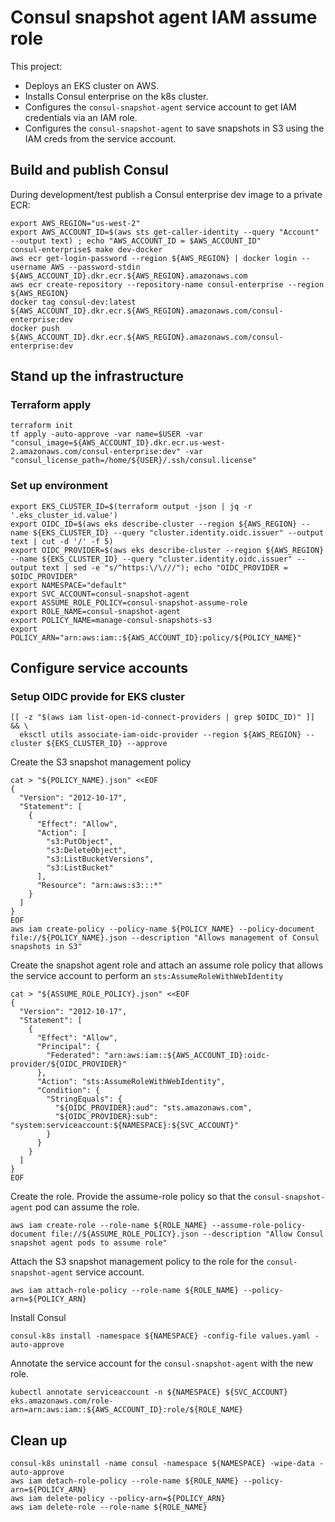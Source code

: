 # Consul snapshot agent IAM assume role

This project:
- Deploys an EKS cluster on AWS.
- Installs Consul enterprise on the k8s cluster.
- Configures the `consul-snapshot-agent` service account to get IAM credentials via an IAM role.
- Configures the `consul-snapshot-agent` to save snapshots in S3 using the IAM creds from the service account.

## Build and publish Consul

During development/test publish a Consul enterprise dev image to a private ECR:

```shell
export AWS_REGION="us-west-2"
export AWS_ACCOUNT_ID=$(aws sts get-caller-identity --query "Account" --output text) ; echo "AWS_ACCOUNT_ID = $AWS_ACCOUNT_ID"
consul-enterprise$ make dev-docker
aws ecr get-login-password --region ${AWS_REGION} | docker login --username AWS --password-stdin ${AWS_ACCOUNT_ID}.dkr.ecr.${AWS_REGION}.amazonaws.com
aws ecr create-repository --repository-name consul-enterprise --region ${AWS_REGION}
docker tag consul-dev:latest ${AWS_ACCOUNT_ID}.dkr.ecr.${AWS_REGION}.amazonaws.com/consul-enterprise:dev
docker push ${AWS_ACCOUNT_ID}.dkr.ecr.${AWS_REGION}.amazonaws.com/consul-enterprise:dev
```

## Stand up the infrastructure

### Terraform apply

```shell
terraform init
tf apply -auto-approve -var name=$USER -var "consul_image=${AWS_ACCOUNT_ID}.dkr.ecr.us-west-2.amazonaws.com/consul-enterprise:dev" -var "consul_license_path=/home/${USER}/.ssh/consul.license"
```

### Set up environment

```shell
export EKS_CLUSTER_ID=$(terraform output -json | jq -r '.eks_cluster_id.value')
export OIDC_ID=$(aws eks describe-cluster --region ${AWS_REGION} --name ${EKS_CLUSTER_ID} --query "cluster.identity.oidc.issuer" --output text | cut -d '/' -f 5)
export OIDC_PROVIDER=$(aws eks describe-cluster --region ${AWS_REGION} --name ${EKS_CLUSTER_ID} --query "cluster.identity.oidc.issuer" --output text | sed -e "s/^https:\/\///"); echo "OIDC_PROVIDER = $OIDC_PROVIDER"
export NAMESPACE="default"
export SVC_ACCOUNT=consul-snapshot-agent
export ASSUME_ROLE_POLICY=consul-snapshot-assume-role
export ROLE_NAME=consul-snapshot-agent
export POLICY_NAME=manage-consul-snapshots-s3
export POLICY_ARN="arn:aws:iam::${AWS_ACCOUNT_ID}:policy/${POLICY_NAME}"
```

## Configure service accounts

### Setup OIDC provide for EKS cluster

```shell
[[ -z "$(aws iam list-open-id-connect-providers | grep $OIDC_ID)" ]] && \
  eksctl utils associate-iam-oidc-provider --region ${AWS_REGION} --cluster ${EKS_CLUSTER_ID} --approve
```

Create the S3 snapshot management policy

```shell
cat > "${POLICY_NAME}.json" <<EOF
{
  "Version": "2012-10-17",
  "Statement": [
    {
      "Effect": "Allow",
      "Action": [
        "s3:PutObject",
        "s3:DeleteObject",
        "s3:ListBucketVersions",
        "s3:ListBucket"
      ],
      "Resource": "arn:aws:s3:::*"
    }
  ]
}
EOF
aws iam create-policy --policy-name ${POLICY_NAME} --policy-document file://${POLICY_NAME}.json --description "Allows management of Consul snapshots in S3"
```

Create the snapshot agent role and attach an assume role policy that allows the service account to perform an `sts:AssumeRoleWithWebIdentity`

```shell
cat > "${ASSUME_ROLE_POLICY}.json" <<EOF
{
  "Version": "2012-10-17",
  "Statement": [
    {
      "Effect": "Allow",
      "Principal": {
        "Federated": "arn:aws:iam::${AWS_ACCOUNT_ID}:oidc-provider/${OIDC_PROVIDER}"
      },
      "Action": "sts:AssumeRoleWithWebIdentity",
      "Condition": {
        "StringEquals": {
          "${OIDC_PROVIDER}:aud": "sts.amazonaws.com",
          "${OIDC_PROVIDER}:sub": "system:serviceaccount:${NAMESPACE}:${SVC_ACCOUNT}"
        }
      }
    }
  ]
}
EOF
```

Create the role. Provide the assume-role policy so that the `consul-snapshot-agent` pod can assume the role.

```shell
aws iam create-role --role-name ${ROLE_NAME} --assume-role-policy-document file://${ASSUME_ROLE_POLICY}.json --description "Allow Consul snapshot agent pods to assume role"
```

Attach the S3 snapshot management policy to the role for the `consul-snapshot-agent` service account.

```shell
aws iam attach-role-policy --role-name ${ROLE_NAME} --policy-arn=${POLICY_ARN}
```

Install Consul

```shell
consul-k8s install -namespace ${NAMESPACE} -config-file values.yaml -auto-approve
```

Annotate the service account for the `consul-snapshot-agent` with the new role.

```shell
kubectl annotate serviceaccount -n ${NAMESPACE} ${SVC_ACCOUNT} eks.amazonaws.com/role-arn=arn:aws:iam::${AWS_ACCOUNT_ID}:role/${ROLE_NAME}
```

## Clean up

```shell
consul-k8s uninstall -name consul -namespace ${NAMESPACE} -wipe-data -auto-approve
aws iam detach-role-policy --role-name ${ROLE_NAME} --policy-arn=${POLICY_ARN}
aws iam delete-policy --policy-arn=${POLICY_ARN}
aws iam delete-role --role-name ${ROLE_NAME}
```
